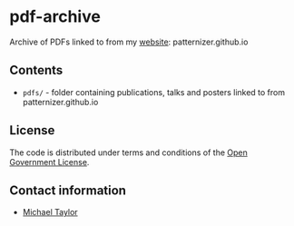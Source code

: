 # pdf-archive

Archive of PDFs linked to from my [website](https://patternizer.github.io): patternizer.github.io 

## Contents

* `pdfs/` - folder containing publications, talks and posters linked to from patternizer.github.io

## License

The code is distributed under terms and conditions of the [Open Government License](http://www.nationalarchives.gov.uk/doc/open-government-licence/version/3/).

## Contact information

* [Michael Taylor](michael.a.taylor@uea.ac.uk)


